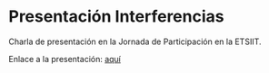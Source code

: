 # Presentación Interferencias
Charla de presentación en la Jornada de Participación en la ETSIIT.

Enlace a la presentación: [aquí](https://interferencias.github.io/presentacionAsociaciones/)
